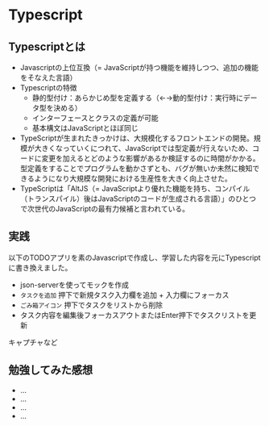 # Typescript

## Typescriptとは
 * Javascriptの上位互換（= JavaScriptが持つ機能を維持しつつ、追加の機能をそなえた言語）
 * Typescriptの特徴
   - 静的型付け：あらかじめ型を定義する（←→動的型付け：実行時にデータ型を決める）
   - インターフェースとクラスの定義が可能
   - 基本構文はJavaScriptとほぼ同じ
 * TypeScriptが生まれたきっかけは、大規模化するフロントエンドの開発。規模が大きくなっていくにつれて、JavaScriptでは型定義が行えないため、コードに変更を加えるとどのような影響があるか検証するのに時間がかかる。型定義をすることでプログラムを動かさずとも、バグが無いか未然に検知できるようになり大規模な開発における生産性を大きく向上させた。
 * TypeScriptは「AltJS（= JavaScriptより優れた機能を持ち、コンパイル（トランスパイル）後はJavaScriptのコードが生成される言語）」のひとつで次世代のJavaScriptの最有力候補と言われている。

## 実践
以下のTODOアプリを素のJavascriptで作成し、学習した内容を元にTypescriptに書き換えました。
- json-serverを使ってモックを作成
- `タスクを追加` 押下で新規タスク入力欄を追加 + 入力欄にフォーカス
- `ごみ箱アイコン` 押下でタスクをリストから削除
- タスク内容を編集後フォーカスアウトまたはEnter押下でタスクリストを更新

キャプチャなど

## 勉強してみた感想
* ...
* ...
* ...
* ...